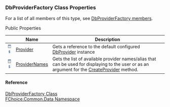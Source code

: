 ﻿### DbProviderFactory Class Properties

For a list of all members of this type, see [DbProviderFactory members](FChoice.Common~FChoice.Common.Data.DbProviderFactory_members.md).

Public Properties

|   | Name | Description |
| --- | --- | --- |
| ![Public Property](dotnetimages/publicProperty.png)![static (Shared in Visual Basic)](dotnetimages/static.png) | [Provider](FChoice.Common~FChoice.Common.Data.DbProviderFactory~Provider.md) | Gets a reference to the default configured [DbProvider](FChoice.Common~FChoice.Common.Data.DbProvider.md) instance   |
| ![Public Property](dotnetimages/publicProperty.png)![static (Shared in Visual Basic)](dotnetimages/static.png) | [ProviderNames](FChoice.Common~FChoice.Common.Data.DbProviderFactory~ProviderNames.md) | Gets the list of available provider names/alias that can be used for displaying to the user or as an argument for the [CreateProvider](FChoice.Common~FChoice.Common.Data.DbProviderFactory~CreateProvider(String).md) method.   |





#### Reference

[DbProviderFactory Class](FChoice.Common~FChoice.Common.Data.DbProviderFactory.md)  
[FChoice.Common.Data Namespace](FChoice.Common~FChoice.Common.Data_namespace.md)